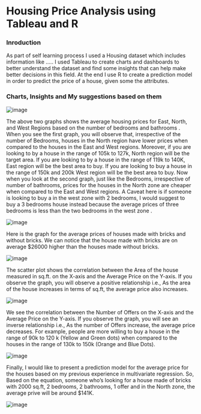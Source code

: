 # Housing Price Analysis using Tableau and R

### Inroduction 
As part of self learning process I used a Housing dataset which includes information like .....
I used Tableau to create charts and dashboards to better understand the dataset and find some insights that can help make better decisions in this field. At the end I use R to create a prediction model in order to predict the price of a house, given some the attributes.

### Charts, Insights and My suggestions based on them

![image](https://user-images.githubusercontent.com/65595060/187789206-7f47cd4f-a99c-4848-ba28-3c862e5483e1.png)



The above two graphs shows the average housing prices for East, North, and West Regions based on the number of bedrooms and bathrooms . When you see the first graph, you will observe that, irrespective of the number of Bedrooms, houses in the North region have lower prices when compared to the houses in the East and West regions. Moreover, if you are looking to by a house in the range of 105k to 127k, North region will be the target area. If you are looking to by a house in the range of 119k to 140K, East region will be the best area to buy. If you are looking to buy a house in the range of 150k and 200k West region will be the best area to buy. Now when you look at the second graph, just like the Bedrooms, irrespective of number of bathrooms, prices for the houses in the North zone are cheaper when compared to the East and West regions. A Caveat here is if someone is looking to buy a in the west zone with 2 bedrooms, I would suggest to buy a 3 bedrooms house instead because the average prices of three bedrooms is less than the two bedrooms in the west zone .

![image](https://user-images.githubusercontent.com/65595060/187789607-541d3acd-727d-4070-9961-33e0c739ef1e.png)



Here is the graph for the average prices of houses made with bricks and without bricks. We can notice that the house made with bricks are on average $26000 higher than the houses made without bricks. 

![image](https://user-images.githubusercontent.com/65595060/187789939-5b91c083-3647-4374-b992-ccac26583ff3.png)

The scatter plot shows the correlation between the Area of the house measured in sq.ft. on the X-axis and the Average Price on the Y-axis. If you observe the graph, you will observe a positive relationship i.e., As the area of the house increases in terms of sq.ft, the average price also increases.

![image](https://user-images.githubusercontent.com/65595060/187790165-dc0cfef6-59f3-408a-b9c7-6680759a4098.png)

We see the correlation between the Number of Offers on the X-axis and the Average Price on the Y-axis. If you observe the graph, you will see an inverse relationship i.e., As the number of Offers increase, the average price decreases. For example, people are more willing to buy a house in the range of 90k to 120 k (Yellow and Green dots) when compared to the houses in the range of 130k to 150k (Orange and Blue Dots).

![image](https://user-images.githubusercontent.com/65595060/187790266-76f38f66-95ca-42e3-8206-0aefeddf1645.png)

Finally, I would like to present a prediction model for the average price for the houses based on my previous experience in multivariate regression. So, Based on the equation, someone who’s looking for a house made of bricks with 2000 sq.ft, 2 bedrooms, 2 bathrooms, 1 offer and in the North zone, the average prive will be around $141K.

![image](https://user-images.githubusercontent.com/65595060/187790183-dacf6439-e2ed-49a6-909d-767065035158.png)




